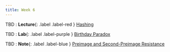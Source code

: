 ```yaml
---
title: Week 6
---
```


TBD
: **Lecture**{: .label .label-red } [Hashing](#)

TBD 
: **Lab**{: .label .label-purple } [Birthday Paradox](#)

TBD 
: **Note**{: .label .label-blue } [Preimage and Second-Preimage Resistance](#)
